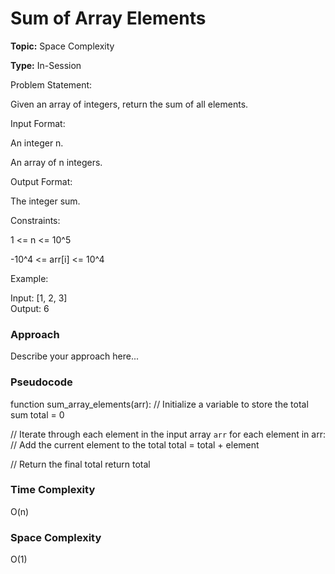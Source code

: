 # Sum of Array Elements
**Topic:** Space Complexity

**Type:** In-Session


Problem Statement: 

 Given an array of integers, return the sum of all elements. 

Input Format: 

An integer n. 

An array of n integers. 

Output Format: 

The integer sum. 

Constraints: 

1 <= n <= 10^5 

-10^4 <= arr[i] <= 10^4 

Example: 

Input: [1, 2, 3]   
Output: 6   
  

 

 

 


### Approach
Describe your approach here...

### Pseudocode
function sum_array_elements(arr):
  // Initialize a variable to store the total sum
  total = 0
  
  // Iterate through each element in the input array `arr`
  for each element in arr:
    // Add the current element to the total
    total = total + element
  
  // Return the final total
  return total


### Time Complexity
O(n)

### Space Complexity
O(1)

